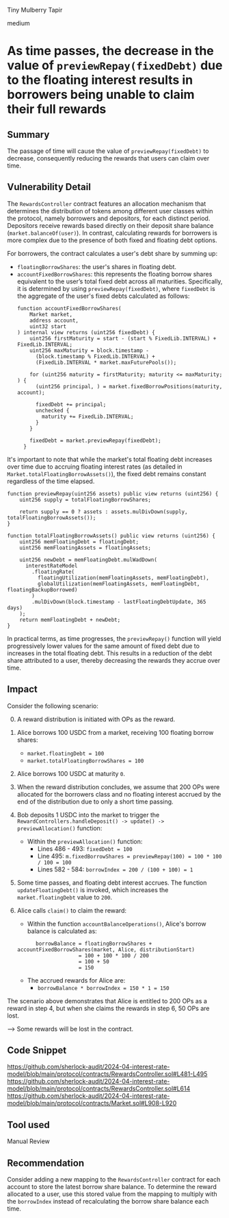 Tiny Mulberry Tapir

medium

# As time passes, the decrease in the value of `previewRepay(fixedDebt)` due to the floating interest results in borrowers being unable to claim their full rewards

## Summary
The passage of time will cause the value of `previewRepay(fixedDebt)` to decrease, consequently reducing the rewards that users can claim over time.

## Vulnerability Detail
The `RewardsController` contract features an allocation mechanism that determines the distribution of tokens among different user classes within the protocol, namely borrowers and depositors, for each distinct period. Depositors receive rewards based directly on their deposit share balance (`market.balanceOf(user)`). In contrast, calculating rewards for borrowers is more complex due to the presence of both fixed and floating debt options.

For borrowers, the contract calculates a user's debt share by summing up:
* `floatingBorrowShares`: the user's shares in floating debt.
* `accountFixedBorrowShares`: this represents the floating borrow shares equivalent to the user’s total fixed debt across all maturities. Specifically, it is determined by using `previewRepay(fixedDebt)`, where `fixedDebt` is the aggregate of the user's fixed debts calculated as follows:
    ```solidity=
    function accountFixedBorrowShares(
        Market market,
        address account,
        uint32 start
    ) internal view returns (uint256 fixedDebt) {
        uint256 firstMaturity = start - (start % FixedLib.INTERVAL) + FixedLib.INTERVAL;
        uint256 maxMaturity = block.timestamp -
          (block.timestamp % FixedLib.INTERVAL) +
          (FixedLib.INTERVAL * market.maxFuturePools());

        for (uint256 maturity = firstMaturity; maturity <= maxMaturity; ) {
          (uint256 principal, ) = market.fixedBorrowPositions(maturity, account);

          fixedDebt += principal;
          unchecked {
            maturity += FixedLib.INTERVAL;
          }
        }

        fixedDebt = market.previewRepay(fixedDebt); 
      }
    ```

It's important to note that while the market's total floating debt increases over time due to accruing floating interest rates (as detailed in `Market.totalFloatingBorrowAssets()`), the fixed debt remains constant regardless of the time elapsed. 

```solidity=
function previewRepay(uint256 assets) public view returns (uint256) {
    uint256 supply = totalFloatingBorrowShares;

    return supply == 0 ? assets : assets.mulDivDown(supply, totalFloatingBorrowAssets());
}

function totalFloatingBorrowAssets() public view returns (uint256) {
    uint256 memFloatingDebt = floatingDebt;
    uint256 memFloatingAssets = floatingAssets;

    uint256 newDebt = memFloatingDebt.mulWadDown(
      interestRateModel
        .floatingRate(
          floatingUtilization(memFloatingAssets, memFloatingDebt),
          globalUtilization(memFloatingAssets, memFloatingDebt, floatingBackupBorrowed)
        )
        .mulDivDown(block.timestamp - lastFloatingDebtUpdate, 365 days)
    );
    return memFloatingDebt + newDebt;
}
```

In practical terms, as time progresses, the `previewRepay()` function will yield progressively lower values for the same amount of fixed debt due to increases in the total floating debt. This results in a reduction of the debt share attributed to a user, thereby decreasing the rewards they accrue over time.

## Impact

Consider the following scenario:

0. A reward distribution is initiated with OPs as the reward.
1. Alice borrows 100 USDC from a market, receiving 100 floating borrow shares:
    * `market.floatingDebt = 100`
    * `market.totalFloatingBorrowShares = 100`
2. Alice borrows 100 USDC at maturity `0`.
3. When the reward distribution concludes, we assume that 200 OPs were allocated for the borrowers class and no floating interest accrued by the end of the distribution due to only a short time passing.
4. Bob deposits 1 USDC into the market to trigger the `RewardControllers.handleDeposit() -> update() -> previewAllocation()` function:
    * Within the `previewAllocation()` function:
        * Lines 486 - 493: `fixedDebt = 100`
        * Line 495: `m.fixedBorrowShares = previewRepay(100) = 100 * 100 / 100 = 100`
        * Lines 582 - 584: `borrowIndex = 200 / (100 + 100) = 1`

5. Some time passes, and floating debt interest accrues. The function `updateFloatingDebt()` is invoked, which increases the `market.floatingDebt` value to `200`.

6. Alice calls `claim()` to claim the reward:
    * Within the function `accountBalanceOperations()`, Alice's borrow balance is calculated as:
    ```solidity=
          borrowBalance = floatingBorrowShares + accountFixedBorrowShares(market, Alice, distributionStart)
                        = 100 + 100 * 100 / 200
                        = 100 + 50
                        = 150
     ```
    * The accrued rewards for Alice are:
        * `borrowBalance * borrowIndex = 150 * 1 = 150`

The scenario above demonstrates that Alice is entitled to 200 OPs as a reward in step 4, but when she claims the rewards in step 6, 50 OPs are lost.

--> Some rewards will be lost in the contract.

## Code Snippet
https://github.com/sherlock-audit/2024-04-interest-rate-model/blob/main/protocol/contracts/RewardsController.sol#L481-L495
https://github.com/sherlock-audit/2024-04-interest-rate-model/blob/main/protocol/contracts/RewardsController.sol#L614
https://github.com/sherlock-audit/2024-04-interest-rate-model/blob/main/protocol/contracts/Market.sol#L908-L920

## Tool used
Manual Review

## Recommendation
Consider adding a new mapping to the `RewardsController` contract for each account to store the latest borrow share balance. To determine the reward allocated to a user, use this stored value from the mapping to multiply with the `borrowIndex` instead of recalculating the borrow share balance each time.